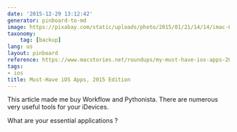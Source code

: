 ```yaml
---
date: '2015-12-29 13:12:42'
generator: pinboard-to-md
image: https://pixabay.com/static/uploads/photo/2015/01/21/14/14/imac-606765_960_720.jpg
taxonomy:
    tag: [backup]
lang: us
layout: pinboard
reference: https://www.macstories.net/roundups/my-must-have-ios-apps-2015-edition/
tags:
- ios
title: Must-Have iOS Apps, 2015 Edition
---
```


This article made me buy Workflow and Pythonista. There are numerous very useful tools for your iDevices. 

What are your essential applications ?